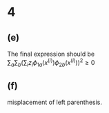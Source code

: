 

# 4
## (e)
The final expression should be  
$\sum_a \sum_b ( \sum_i z_i\phi_{1a}(x^{(i)}) \phi_{2b}(x^{(i)}) )^2 \ge 0$  

## (f)
misplacement of left parenthesis.



